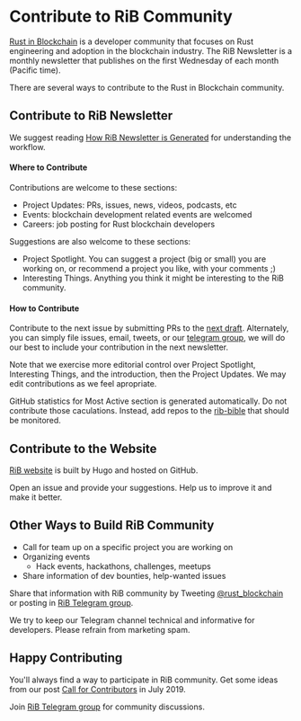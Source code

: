# Contribute to RiB Community

[Rust in Blockchain](https://rustinblockchain.org) is a developer community that focuses on Rust engineering and adoption in the blockchain industry.
The RiB Newsletter is a monthly newsletter that publishes on the first Wednesday of each month (Pacific time).


There are several ways to contribute to the Rust in Blockchain community.

## Contribute to RiB Newsletter

We suggest reading [How RiB Newsletter is Generated](https://rustinblockchain.org/blogposts/how-rib-newsletter-is-generated/) for understanding the workflow.

#### Where to Contribute

Contributions are welcome to these sections:
- Project Updates: PRs, issues, news, videos, podcasts, etc
- Events: blockchain development related events are welcomed
- Careers: job posting for Rust blockchain developers

Suggestions are also welcome to these sections:
- Project Spotlight. You can suggest a project (big or small) you are working on, or recommend a project you like, with your comments ;)
- Interesting Things. Anything you think it might be interesting to the RiB community.

#### How to Contribute

Contribute to the next issue by submitting PRs to the [next draft](/draft).
Alternately, you can simply file issues, email, tweets, or our [telegram group](https://t.me/rustinblockchain), we will do our best to include your contribution in the next newsletter.

Note that we exercise more editorial control over Project Spotlight, Interesting Things, and the introduction, then the Project Updates.
We may edit contributions as we feel apropriate.

GitHub statistics for Most Active section is generated automatically. Do not contribute those caculations. Instead, add repos to the [rib-bible](/rib-bible.md)
that should be monitored.

## Contribute to the Website

[RiB website](https://rustinblockchain.org) is built by Hugo and hosted on GitHub.

Open an issue and provide your suggestions.
Help us to improve it and make it better.


## Other Ways to Build RiB Community

- Call for team up on a specific project you are working on
- Organizing events
  - Hack events, hackathons, challenges, meetups
- Share information of dev bounties, help-wanted issues

Share that information with RiB community by Tweeting [@rust_blockchain](https://twitter.com/rust_blockchain) or posting in [RiB Telegram group](https://t.me/rustinblockchain).

We try to keep our Telegram channel technical and informative for developers. Please refrain from marketing spam.

## Happy Contributing

You'll always find a way to participate in RiB community.
Get some ideas from our post [Call for Contributors](https://rustinblockchain.org/blogposts/call-for-contributors/) in July 2019.

Join [RiB Telegram group](https://t.me/rustinblockchain) for community discussions.



